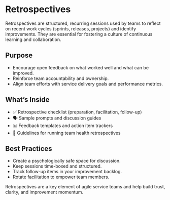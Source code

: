 # Retrospectives

Retrospectives are structured, recurring sessions used by teams to reflect on recent work cycles (sprints, releases, projects) and identify improvements. They are essential for fostering a culture of continuous learning and collaboration.

## Purpose
- Encourage open feedback on what worked well and what can be improved.
- Reinforce team accountability and ownership.
- Align team efforts with service delivery goals and performance metrics.

## What’s Inside
- ✅ Retrospective checklist (preparation, facilitation, follow-up)
- 🗣 Sample prompts and discussion guides
- 📊 Feedback templates and action item trackers
- 🔁 Guidelines for running team health retrospectives

## Best Practices
- Create a psychologically safe space for discussion.
- Keep sessions time-boxed and structured.
- Track follow-up items in your improvement backlog.
- Rotate facilitation to empower team members.

Retrospectives are a key element of agile service teams and help build trust, clarity, and improvement momentum.